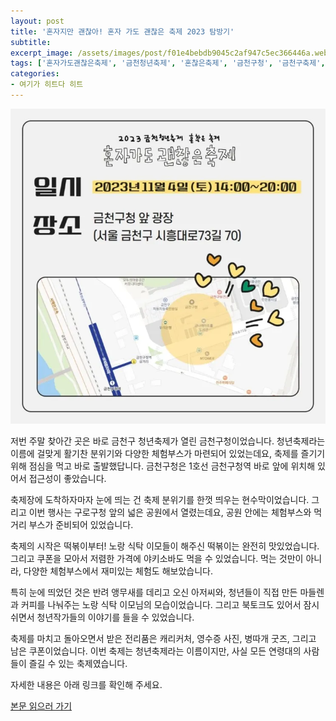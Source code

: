 ```yaml
---
layout: post
title: '혼자지만 괜찮아! 혼자 가도 괜찮은 축제 2023 탐방기'
subtitle: 
excerpt_image: /assets/images/post/f01e4bebdb9045c2af947c5ec366446a.webp
tags: ['혼자가도괜찮은축제', '금천청년축제', '혼찮은축제', '금천구청', '금천구축제', '서울축제', '서울금천구']
categories: 
- 여기가 히트다 히트
---
```


![메인 이미지](/assets/images/post/f01e4bebdb9045c2af947c5ec366446a.webp)

저번 주말 찾아간 곳은 바로 금천구 청년축제가 열린 금천구청이었습니다. 청년축제라는 이름에 걸맞게 활기찬 분위기와 다양한 체험부스가 마련되어 있었는데요, 축제를 즐기기 위해 점심을 먹고 바로 출발했답니다. 금천구청은 1호선 금천구청역 바로 앞에 위치해 있어서 접근성이 좋았습니다.

축제장에 도착하자마자 눈에 띄는 건 축제 분위기를 한껏 띄우는 현수막이었습니다. 그리고 이번 행사는 구로구청 앞의 넓은 공원에서 열렸는데요, 공원 안에는 체험부스와 먹거리 부스가 준비되어 있었습니다. 

축제의 시작은 떡볶이부터! 노랑 식탁 이모들이 해주신 떡볶이는 완전히 맛있었습니다. 그리고 쿠폰을 모아서 저렴한 가격에 야키소바도 먹을 수 있었습니다. 먹는 것만이 아니라, 다양한 체험부스에서 재미있는 체험도 해보았습니다.

특히 눈에 띄었던 것은 반려 앵무새를 데리고 오신 아저씨와, 청년들이 직접 만든 마들렌과 커피를 나눠주는 노랑 식탁 이모님의 모습이었습니다. 그리고 북토크도 있어서 잠시 쉬면서 청년작가들의 이야기를 들을 수 있었습니다.

축제를 마치고 돌아오면서 받은 전리품은 캐리커처, 영수증 사진, 병따개 굿즈, 그리고 남은 쿠폰이었습니다. 이번 축제는 청년축제라는 이름이지만, 사실 모든 연령대의 사람들이 즐길 수 있는 축제였습니다. 

자세한 내용은 아래 링크를 확인해 주세요.

[본문 읽으러 가기](https://m.blog.naver.com/ham_eaten_jellybear/223255633041)
